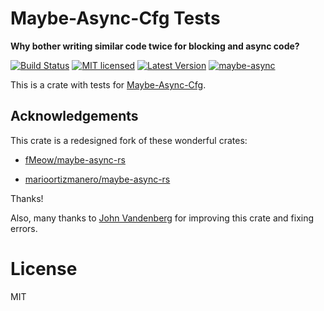 <!-- cargo-sync-readme start -->


# Maybe-Async-Cfg Tests

**Why bother writing similar code twice for blocking and async code?**

[![Build Status](https://github.com/nvksv/maybe-async-cfg-tests/actions/workflows/rust.yml/badge.svg?branch=main)](https://github.com/nvksv/maybe-async-cfg-tests/actions)
[![MIT licensed](https://img.shields.io/badge/license-MIT-blue.svg)](./LICENSE)
[![Latest Version](https://img.shields.io/crates/v/maybe-async-cfg-tests.svg)](https://crates.io/crates/maybe-async-cfg-tests)
[![maybe-async](https://docs.rs/maybe-async-cfg-tests/badge.svg)](https://docs.rs/maybe-async-cfg-tests)

This is a crate with tests for [Maybe-Async-Cfg](https://github.com/nvksv/maybe-async-cfg).

## Acknowledgements

This crate is a redesigned fork of these wonderful crates:

- [fMeow/maybe-async-rs](https://github.com/fMeow/maybe-async-rs)

- [marioortizmanero/maybe-async-rs](https://github.com/marioortizmanero/maybe-async-rs)

Thanks!

Also, many thanks to [John Vandenberg](https://github.com/jayvdb) for improving this crate and fixing errors.

# License
MIT

<!-- cargo-sync-readme end -->
